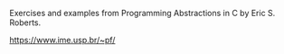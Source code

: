 Exercises and examples from Programming Abstractions in C by Eric S. Roberts.

https://www.ime.usp.br/~pf/
